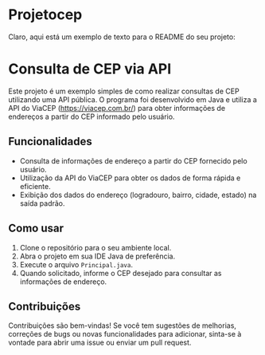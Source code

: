 # Projetocep

Claro, aqui está um exemplo de texto para o README do seu projeto:

# Consulta de CEP via API

Este projeto é um exemplo simples de como realizar consultas de CEP utilizando uma API pública. O programa foi desenvolvido em Java e utiliza a API do ViaCEP (https://viacep.com.br/) para obter informações de endereços a partir do CEP informado pelo usuário.

## Funcionalidades

- Consulta de informações de endereço a partir do CEP fornecido pelo usuário.
- Utilização da API do ViaCEP para obter os dados de forma rápida e eficiente.
- Exibição dos dados do endereço (logradouro, bairro, cidade, estado) na saída padrão.

## Como usar

1. Clone o repositório para o seu ambiente local.
2. Abra o projeto em sua IDE Java de preferência.
3. Execute o arquivo `Principal.java`.
4. Quando solicitado, informe o CEP desejado para consultar as informações de endereço.

## Contribuições

Contribuições são bem-vindas! Se você tem sugestões de melhorias, correções de bugs ou novas funcionalidades para adicionar, sinta-se à vontade para abrir uma issue ou enviar um pull request.


